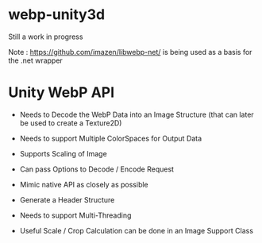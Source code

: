 webp-unity3d
============

Still a work in progress

Note : https://github.com/imazen/libwebp-net/ is being used as a basis for the .net wrapper


Unity WebP API
==============

+ Needs to Decode the WebP Data into an Image Structure (that can later be used to create a Texture2D)
+ Needs to support Multiple ColorSpaces for Output Data
+ Supports Scaling of Image
+ Can pass Options to Decode / Encode Request
+ Mimic native API as closely as possible
+ Generate a Header Structure 
+ Needs to support Multi-Threading

+ Useful Scale / Crop Calculation can be done in an Image Support Class
